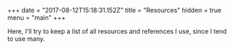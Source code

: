 +++
date = "2017-08-12T15:18:31.152Z"
title = "Resources"
hidden = true
menu = "main"
+++

Here, I'll try to keep a list of all resources and references I use, since I tend to use many.
